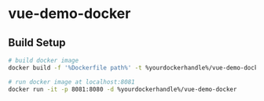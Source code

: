 # vue-demo-docker
## Build Setup

``` bash
# build docker image
docker build -f '%Dockerfile path%' -t %yourdockerhandle%/vue-demo-docker .

# run docker image at localhost:8081
docker run -it -p 8081:8080 -d %yourdockerhandle%/vue-demo-docker
```
